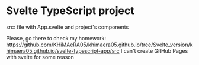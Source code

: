 # Svelte TypeScript project

src: file with App.svelte and project's components

Please, go there to check my homework: https://github.com/KHiMAeRA05/khimaera05.github.io/tree/Svelte_version/khimaera05.github.io/svelte-typescript-app/src
I can't create GitHub Pages with svelte for some reason
